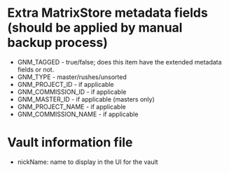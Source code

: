 # Extra MatrixStore metadata fields (should be applied by manual backup process)

- GNM_TAGGED - true/false; does this item have the extended metadata fields or not.
- GNM_TYPE - master/rushes/unsorted
- GNM_PROJECT_ID - if applicable
- GNM_COMMISSION_ID - if applicable
- GNM_MASTER_ID - if applicable (masters only)
- GNM_PROJECT_NAME - if applicable
- GNM_COMMISSION_NAME - if applicable

# Vault information file

- nickName: name to display in the UI for the vault
